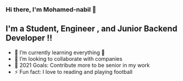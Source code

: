 ### Hi there, I'm Mohamed-nabil 👋


## I'm a Student, Engineer , and Junior Backend Developer !!

- 🌱 I’m currently learning everything 🤣
- 👯 I’m looking to collaborate with companies 
- 🥅 2021 Goals: Contribute more to be senior in my work 
- ⚡ Fun fact: I love to reading and playing football
